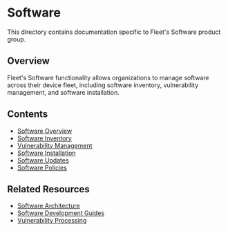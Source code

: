 # Software

This directory contains documentation specific to Fleet's Software product group.

## Overview

Fleet's Software functionality allows organizations to manage software across their device fleet, including software inventory, vulnerability management, and software installation.

## Contents

- [Software Overview](software-overview.md)
- [Software Inventory](software-inventory.md)
- [Vulnerability Management](vulnerability-management.md)
- [Software Installation](software-installation.md)
- [Software Updates](software-updates.md)
- [Software Policies](software-policies.md)

## Related Resources

- [Software Architecture](../../architecture/software/)
- [Software Development Guides](../../guides/software/)
- [Vulnerability Processing](../../guides/vulnerability-processing.md)